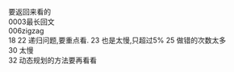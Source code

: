 要返回来看的  
0003最长回文  
006zigzag  
18 
22 递归问题,要重点看. 
23 也是太慢,只超过5% 
25 做错的次数太多  
30 太慢  
32 动态规划的方法要再看看  
